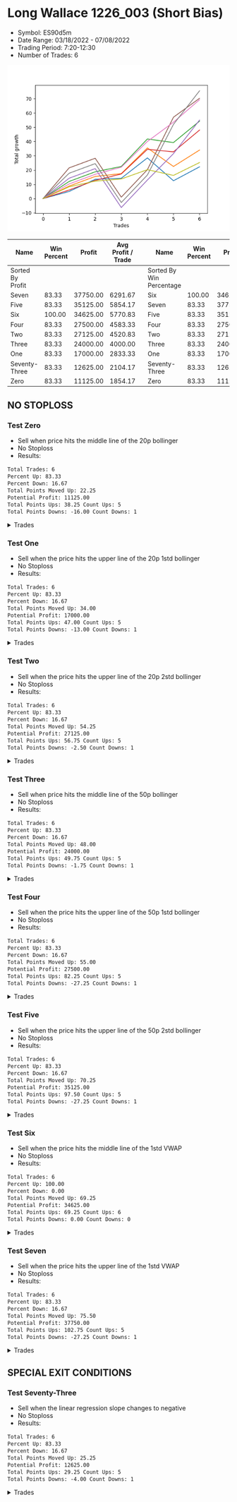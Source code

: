 # Long Wallace 1226_003 (Short Bias)
- Symbol: ES90d5m
- Date Range: 03/18/2022 - 07/08/2022
- Trading Period: 7:20-12:30
- Number of Trades: 6

![Plot](LongWallace1226_003ES90d5m(ShortBias).png)

| Name | Win Percent | Profit | Avg Profit / Trade |     | Name | Win Percent | Profit | Avg Profit / Trade |
| ---- | ----------- | ------ | ------------------ | --- | ---- | ----------- | ------ | ------------------ |
| Sorted By <br> Profit | | | | | Sorted By <br> Win Percentage ||||
| Seven | 83.33 | 37750.00 | 6291.67 |     | Six | 100.00 | 34625.00 | 5770.83 |
| Five | 83.33 | 35125.00 | 5854.17 |     | Seven | 83.33 | 37750.00 | 6291.67 |
| Six | 100.00 | 34625.00 | 5770.83 |     | Five | 83.33 | 35125.00 | 5854.17 |
| Four | 83.33 | 27500.00 | 4583.33 |     | Four | 83.33 | 27500.00 | 4583.33 |
| Two | 83.33 | 27125.00 | 4520.83 |     | Two | 83.33 | 27125.00 | 4520.83 |
| Three | 83.33 | 24000.00 | 4000.00 |     | Three | 83.33 | 24000.00 | 4000.00 |
| One | 83.33 | 17000.00 | 2833.33 |     | One | 83.33 | 17000.00 | 2833.33 |
| Seventy-Three | 83.33 | 12625.00 | 2104.17 |     | Seventy-Three | 83.33 | 12625.00 | 2104.17 |
| Zero | 83.33 | 11125.00 | 1854.17 |     | Zero | 83.33 | 11125.00 | 1854.17 |

## NO STOPLOSS

### Test Zero
* Sell when price hits the middle line of the 20p bollinger
* No Stoploss
* Results:
```
Total Trades: 6
Percent Up: 83.33
Percent Down: 16.67
Total Points Moved Up: 22.25
Potential Profit: 11125.00
Total Points Ups: 38.25 Count Ups: 5
Total Points Downs: -16.00 Count Downs: 1
```

<details><summary>Trades</summary>

<code>In: 2022-03-29 09:40:00		Out: 2022-03-29 10:36:00		Total Position Time: 56:00		Total Move Up: 5.00		Total to Date: 5.00</code> <br />
<code>In: 2022-03-30 12:30:00		Out: 2022-03-30 12:47:25		Total Position Time: 17:25		Total Move Up: 8.50		Total to Date: 13.50</code> <br />
<code>In: 2022-03-31 09:40:00		Out: 2022-03-31 10:31:10		Total Position Time: 51:10		Total Move Up: 0.75		Total to Date: 14.25</code> <br />
<code>In: 2022-04-20 12:00:00		Out: 2022-04-20 12:25:05		Total Position Time: 25:05		Total Move Up: 14.25		Total to Date: 28.50</code> <br />
<code>In: 2022-05-02 10:10:00		Out: 2022-05-02 11:53:40		Total Position Time: 103:40		Total Move Up: -16.00		Total to Date: 12.50</code> <br />
<code>In: 2022-06-29 09:35:00		Out: 2022-06-29 10:01:50		Total Position Time: 26:50		Total Move Up: 9.75		Total to Date: 22.25</code> <br />


</details>

### Test One
* Sell when the price hits the upper line of the 20p 1std bollinger
* No Stoploss
* Results:
```
Total Trades: 6
Percent Up: 83.33
Percent Down: 16.67
Total Points Moved Up: 34.00
Potential Profit: 17000.00
Total Points Ups: 47.00 Count Ups: 5
Total Points Downs: -13.00 Count Downs: 1
```

<details><summary>Trades</summary>

<code>In: 2022-03-29 09:40:00		Out: 2022-03-29 10:41:00		Total Position Time: 61:00		Total Move Up: 8.75		Total to Date: 8.75</code> <br />
<code>In: 2022-03-30 12:30:00		Out: 2022-03-30 12:50:00		Total Position Time: 20:00		Total Move Up: 6.75		Total to Date: 15.50</code> <br />
<code>In: 2022-03-31 09:40:00		Out: 2022-03-31 10:50:05		Total Position Time: 70:05		Total Move Up: 2.00		Total to Date: 17.50</code> <br />
<code>In: 2022-04-20 12:00:00		Out: 2022-04-20 12:45:15		Total Position Time: 45:15		Total Move Up: 18.00		Total to Date: 35.50</code> <br />
<code>In: 2022-05-02 10:10:00		Out: 2022-05-02 12:05:15		Total Position Time: 115:15		Total Move Up: -13.00		Total to Date: 22.50</code> <br />
<code>In: 2022-06-29 09:35:00		Out: 2022-06-29 10:39:35		Total Position Time: 64:35		Total Move Up: 11.50		Total to Date: 34.00</code> <br />


</details>

### Test Two
* Sell when the price hits the upper line of the 20p 2std bollinger
* No Stoploss
* Results:
```
Total Trades: 6
Percent Up: 83.33
Percent Down: 16.67
Total Points Moved Up: 54.25
Potential Profit: 27125.00
Total Points Ups: 56.75 Count Ups: 5
Total Points Downs: -2.50 Count Downs: 1
```

<details><summary>Trades</summary>

<code>In: 2022-03-29 09:40:00		Out: 2022-03-29 10:47:10		Total Position Time: 67:10		Total Move Up: 12.00		Total to Date: 12.00</code> <br />
<code>In: 2022-03-30 12:30:00		Out: 2022-03-30 12:50:00		Total Position Time: 20:00		Total Move Up: 6.75		Total to Date: 18.75</code> <br />
<code>In: 2022-03-31 09:40:00		Out: 2022-03-31 10:51:00		Total Position Time: 71:00		Total Move Up: 3.75		Total to Date: 22.50</code> <br />
<code>In: 2022-04-20 12:00:00		Out: 2022-04-20 12:50:00		Total Position Time: 50:00		Total Move Up: 19.25		Total to Date: 41.75</code> <br />
<code>In: 2022-05-02 10:10:00		Out: 2022-05-02 12:09:40		Total Position Time: 119:40		Total Move Up: -2.50		Total to Date: 39.25</code> <br />
<code>In: 2022-06-29 09:35:00		Out: 2022-06-29 10:43:40		Total Position Time: 68:40		Total Move Up: 15.00		Total to Date: 54.25</code> <br />


</details>

### Test Three
* Sell when price hits the middle line of the 50p bollinger
* No Stoploss
* Results:
```
Total Trades: 6
Percent Up: 83.33
Percent Down: 16.67
Total Points Moved Up: 48.00
Potential Profit: 24000.00
Total Points Ups: 49.75 Count Ups: 5
Total Points Downs: -1.75 Count Downs: 1
```

<details><summary>Trades</summary>

<code>In: 2022-03-29 09:40:00		Out: 2022-03-29 09:45:10		Total Position Time: 05:10		Total Move Up: 6.00		Total to Date: 6.00</code> <br />
<code>In: 2022-03-30 12:30:00		Out: 2022-03-30 12:50:00		Total Position Time: 20:00		Total Move Up: 6.75		Total to Date: 12.75</code> <br />
<code>In: 2022-03-31 09:40:00		Out: 2022-03-31 10:52:00		Total Position Time: 72:00		Total Move Up: 4.50		Total to Date: 17.25</code> <br />
<code>In: 2022-04-20 12:00:00		Out: 2022-04-20 12:25:50		Total Position Time: 25:50		Total Move Up: 17.25		Total to Date: 34.50</code> <br />
<code>In: 2022-05-02 10:10:00		Out: 2022-05-02 12:10:10		Total Position Time: 120:10		Total Move Up: -1.75		Total to Date: 32.75</code> <br />
<code>In: 2022-06-29 09:35:00		Out: 2022-06-29 10:10:45		Total Position Time: 35:45		Total Move Up: 15.25		Total to Date: 48.00</code> <br />


</details>

### Test Four
* Sell when the price hits the upper line of the 50p 1std bollinger
* No Stoploss
* Results:
```
Total Trades: 6
Percent Up: 83.33
Percent Down: 16.67
Total Points Moved Up: 55.00
Potential Profit: 27500.00
Total Points Ups: 82.25 Count Ups: 5
Total Points Downs: -27.25 Count Downs: 1
```

<details><summary>Trades</summary>

<code>In: 2022-03-29 09:40:00		Out: 2022-03-29 10:48:05		Total Position Time: 68:05		Total Move Up: 14.25		Total to Date: 14.25</code> <br />
<code>In: 2022-03-30 12:30:00		Out: 2022-03-30 12:50:00		Total Position Time: 20:00		Total Move Up: 6.75		Total to Date: 21.00</code> <br />
<code>In: 2022-03-31 09:40:00		Out: 2022-03-31 12:50:00		Total Position Time: 190:00		Total Move Up: -27.25		Total to Date: -6.25</code> <br />
<code>In: 2022-04-20 12:00:00		Out: 2022-04-20 12:50:00		Total Position Time: 50:00		Total Move Up: 19.25		Total to Date: 13.00</code> <br />
<code>In: 2022-05-02 10:10:00		Out: 2022-05-02 12:20:25		Total Position Time: 130:25		Total Move Up: 18.50		Total to Date: 31.50</code> <br />
<code>In: 2022-06-29 09:35:00		Out: 2022-06-29 11:01:35		Total Position Time: 86:35		Total Move Up: 23.50		Total to Date: 55.00</code> <br />


</details>

### Test Five
* Sell when the price hits the upper line of the 50p 2std bollinger
* No Stoploss
* Results:
```
Total Trades: 6
Percent Up: 83.33
Percent Down: 16.67
Total Points Moved Up: 70.25
Potential Profit: 35125.00
Total Points Ups: 97.50 Count Ups: 5
Total Points Downs: -27.25 Count Downs: 1
```

<details><summary>Trades</summary>

<code>In: 2022-03-29 09:40:00		Out: 2022-03-29 11:34:10		Total Position Time: 114:10		Total Move Up: 21.50		Total to Date: 21.50</code> <br />
<code>In: 2022-03-30 12:30:00		Out: 2022-03-30 12:50:00		Total Position Time: 20:00		Total Move Up: 6.75		Total to Date: 28.25</code> <br />
<code>In: 2022-03-31 09:40:00		Out: 2022-03-31 12:50:00		Total Position Time: 190:00		Total Move Up: -27.25		Total to Date: 1.00</code> <br />
<code>In: 2022-04-20 12:00:00		Out: 2022-04-20 12:50:00		Total Position Time: 50:00		Total Move Up: 19.25		Total to Date: 20.25</code> <br />
<code>In: 2022-05-02 10:10:00		Out: 2022-05-02 12:30:30		Total Position Time: 140:30		Total Move Up: 36.75		Total to Date: 57.00</code> <br />
<code>In: 2022-06-29 09:35:00		Out: 2022-06-29 12:50:00		Total Position Time: 195:00		Total Move Up: 13.25		Total to Date: 70.25</code> <br />


</details>

### Test Six
* Sell when the price hits the middle line of the 1std VWAP
* No Stoploss
* Results:
```
Total Trades: 6
Percent Up: 100.00
Percent Down: 0.00
Total Points Moved Up: 69.25
Potential Profit: 34625.00
Total Points Ups: 69.25 Count Ups: 6
Total Points Downs: 0.00 Count Downs: 0
```

<details><summary>Trades</summary>

<code>In: 2022-03-29 09:40:00		Out: 2022-03-29 10:45:05		Total Position Time: 65:05		Total Move Up: 10.25		Total to Date: 10.25</code> <br />
<code>In: 2022-03-30 12:30:00		Out: 2022-03-30 12:50:00		Total Position Time: 20:00		Total Move Up: 6.75		Total to Date: 17.00</code> <br />
<code>In: 2022-03-31 09:40:00		Out: 2022-03-31 10:52:10		Total Position Time: 72:10		Total Move Up: 5.00		Total to Date: 22.00</code> <br />
<code>In: 2022-04-20 12:00:00		Out: 2022-04-20 12:26:10		Total Position Time: 26:10		Total Move Up: 18.00		Total to Date: 40.00</code> <br />
<code>In: 2022-05-02 10:10:00		Out: 2022-05-02 12:16:15		Total Position Time: 126:15		Total Move Up: 13.50		Total to Date: 53.50</code> <br />
<code>In: 2022-06-29 09:35:00		Out: 2022-06-29 10:10:55		Total Position Time: 35:55		Total Move Up: 15.75		Total to Date: 69.25</code> <br />


</details>

### Test Seven
* Sell when the price hits the upper line of the 1std VWAP
* No Stoploss
* Results:
```
Total Trades: 6
Percent Up: 83.33
Percent Down: 16.67
Total Points Moved Up: 75.50
Potential Profit: 37750.00
Total Points Ups: 102.75 Count Ups: 5
Total Points Downs: -27.25 Count Downs: 1
```

<details><summary>Trades</summary>

<code>In: 2022-03-29 09:40:00		Out: 2022-03-29 11:03:25		Total Position Time: 83:25		Total Move Up: 17.75		Total to Date: 17.75</code> <br />
<code>In: 2022-03-30 12:30:00		Out: 2022-03-30 12:50:00		Total Position Time: 20:00		Total Move Up: 6.75		Total to Date: 24.50</code> <br />
<code>In: 2022-03-31 09:40:00		Out: 2022-03-31 12:50:00		Total Position Time: 190:00		Total Move Up: -27.25		Total to Date: -2.75</code> <br />
<code>In: 2022-04-20 12:00:00		Out: 2022-04-20 12:50:00		Total Position Time: 50:00		Total Move Up: 19.25		Total to Date: 16.50</code> <br />
<code>In: 2022-05-02 10:10:00		Out: 2022-05-02 12:30:25		Total Position Time: 140:25		Total Move Up: 35.50		Total to Date: 52.00</code> <br />
<code>In: 2022-06-29 09:35:00		Out: 2022-06-29 11:01:35		Total Position Time: 86:35		Total Move Up: 23.50		Total to Date: 75.50</code> <br />


</details>

## SPECIAL EXIT CONDITIONS 

### Test Seventy-Three
* Sell when the linear regression slope changes to negative
* No Stoploss
* Results:
```
Total Trades: 6
Percent Up: 83.33
Percent Down: 16.67
Total Points Moved Up: 25.25
Potential Profit: 12625.00
Total Points Ups: 29.25 Count Ups: 5
Total Points Downs: -4.00 Count Downs: 1
```

<details><summary>Trades</summary>

<code>In: 2022-03-29 09:40:00		Out: 2022-03-29 09:47:05		Total Position Time: 07:05		Total Move Up: 8.25		Total to Date: 8.25</code> <br />
<code>In: 2022-03-30 12:30:00		Out: 2022-03-30 12:34:00		Total Position Time: 04:00		Total Move Up: 4.00		Total to Date: 12.25</code> <br />
<code>In: 2022-03-31 09:40:00		Out: 2022-03-31 09:50:05		Total Position Time: 10:05		Total Move Up: 1.50		Total to Date: 13.75</code> <br />
<code>In: 2022-04-20 12:00:00		Out: 2022-04-20 12:10:00		Total Position Time: 10:00		Total Move Up: 6.50		Total to Date: 20.25</code> <br />
<code>In: 2022-05-02 10:10:00		Out: 2022-05-02 10:23:05		Total Position Time: 13:05		Total Move Up: -4.00		Total to Date: 16.25</code> <br />
<code>In: 2022-06-29 09:35:00		Out: 2022-06-29 09:40:05		Total Position Time: 05:05		Total Move Up: 9.00		Total to Date: 25.25</code> <br />


</details>